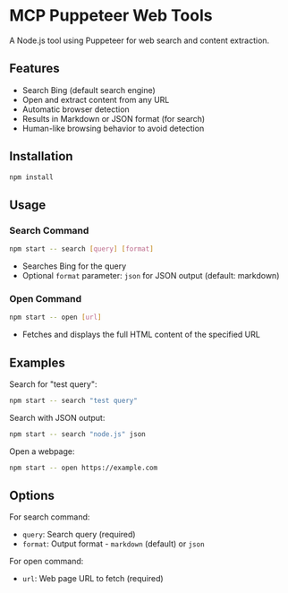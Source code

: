# MCP Puppeteer Web Tools

A Node.js tool using Puppeteer for web search and content extraction.

## Features

- Search Bing (default search engine)
- Open and extract content from any URL
- Automatic browser detection
- Results in Markdown or JSON format (for search)
- Human-like browsing behavior to avoid detection

## Installation

```bash
npm install
```

## Usage

### Search Command
```bash
npm start -- search [query] [format]
```
- Searches Bing for the query
- Optional `format` parameter: `json` for JSON output (default: markdown)

### Open Command  
```bash
npm start -- open [url]
```
- Fetches and displays the full HTML content of the specified URL

## Examples

Search for "test query":
```bash
npm start -- search "test query"
```

Search with JSON output:
```bash
npm start -- search "node.js" json
```

Open a webpage:
```bash
npm start -- open https://example.com
```

## Options

For search command:
- `query`: Search query (required)
- `format`: Output format - `markdown` (default) or `json`

For open command:
- `url`: Web page URL to fetch (required)